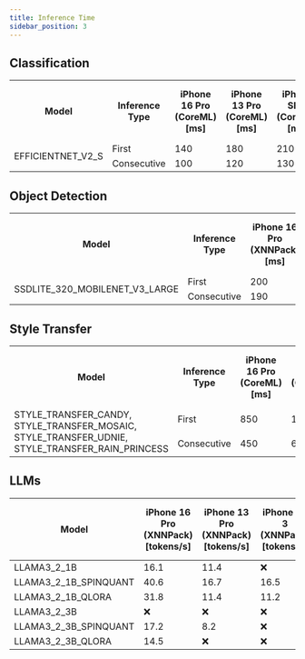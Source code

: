 ```yaml
---
title: Inference Time
sidebar_position: 3
---
```


## Classification

<table>
  <tr><th>Model</th> <th>Inference Type</th> <th>iPhone 16 Pro (CoreML) [ms]</th> <th>iPhone 13 Pro (CoreML) [ms]</th> <th>iPhone SE 3 (CoreML) [ms]</th> <th>Samsung Galaxy S24 (XNNPack) [ms]</th></tr>
  <tr><td rowspan="2">EFFICIENTNET_V2_S</td><td>First</td><td>140</td><td>180</td><td>210</td><td>220</td></tr>
  <tr><td>Consecutive</td><td>100</td><td>120</td><td>130</td><td>180</td></tr>
</table>

## Object Detection

<table>
  <tr><th>Model</th><th>Inference Type</th><th>iPhone 16 Pro (XNNPack) [ms]</th><th>iPhone 13 Pro (XNNPack) [ms]</th><th>iPhone SE 3 (XNNPack) [ms]</th><th>Samsung Galaxy S24 (XNNPack) [ms]</th></tr>
  <tr><td rowspan="2">SSDLITE_320_MOBILENET_V3_LARGE</td><td>First</td><td>200</td><td>280</td><td>300</td><td>120</td></tr>
  <tr><td>Consecutive</td><td>190</td><td>260</td><td>280</td><td>100</td></tr>
</table>

## Style Transfer

<table>
  <tr><th>Model</th><th>Inference Type</th><th>iPhone 16 Pro (CoreML) [ms]</th><th>iPhone 13 Pro (CoreML) [ms]</th><th>iPhone SE 3 (CoreML) [ms]</th><th>Samsung Galaxy S24 (XNNPack) [ms]</th></tr>
  <tr><td rowspan="2">STYLE_TRANSFER_CANDY, STYLE_TRANSFER_MOSAIC, STYLE_TRANSFER_UDNIE, STYLE_TRANSFER_RAIN_PRINCESS</td><td>First</td><td>850</td><td>1150</td><td>1400</td><td>1800</td></tr>
  <tr><td>Consecutive</td><td>450</td><td>600</td><td>750</td><td>1650</td></tr>
</table>

## LLMs

| Model                 | iPhone 16 Pro (XNNPack) [tokens/s] | iPhone 13 Pro (XNNPack) [tokens/s] | iPhone SE 3 (XNNPack) [tokens/s] | Samsung Galaxy S24 (XNNPack) [tokens/s] |
| --------------------- | ---------------------------------- | ---------------------------------- | -------------------------------- | --------------------------------------- |
| LLAMA3_2_1B           | 16.1                               | 11.4                               | ❌                               | 15.6                                    |
| LLAMA3_2_1B_SPINQUANT | 40.6                               | 16.7                               | 16.5                             | 40.3                                    |
| LLAMA3_2_1B_QLORA     | 31.8                               | 11.4                               | 11.2                             | 37.3                                    |
| LLAMA3_2_3B           | ❌                                 | ❌                                 | ❌                               | ❌                                      |
| LLAMA3_2_3B_SPINQUANT | 17.2                               | 8.2                                | ❌                               | 16.2                                    |
| LLAMA3_2_3B_QLORA     | 14.5                               | ❌                                 | ❌                               | 14.8                                    |
